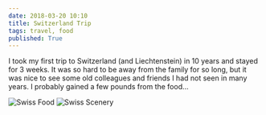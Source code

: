 ```yaml
---
date: 2018-03-20 10:10
title: Switzerland Trip
tags: travel, food
published: True
---
```


I took my first trip to Switzerland (and Liechtenstein) in 10 years and stayed for 3 weeks.  It was so hard to be away from the family for so long, but it was nice to see some old colleagues and friends I had not seen in many years.  I probably gained a few pounds from the food… 

![Swiss Food](/images/ch-li-food.jpeg)
![Swiss Scenery](/images/ch-li-scenery.jpeg)
